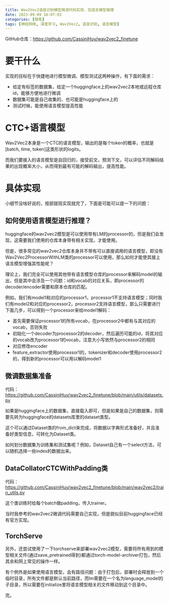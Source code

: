 ```yaml
---
title: Wav2Vec2语音识别模型微调代码实现、加语言模型推理
date: 2023-09-09 16:07:03
categories: [随笔]
tags: [神经网络, 深度学习, Wav2Vec2, 语音识别, 语言模型]
---
```


GitHub仓库：https://github.com/CassiniHuy/wav2vec2_finetune

<!--more-->

# 要干什么

实现的目标在于快捷地进行模型微调、模型测试这两种操作，有下面的需求：

- 给定有标签的数据集，给定一个huggingface上的wav2vec2本地或远程仓库id，能够方便地进行微调
- 数据集可能是自己收集的、也可能是huggingface上的
- 测试时候，能使用语言模型提高性能

# CTC+语言模型

Wav2Vec2本身是一个CTC的语言模型，输出的是每个token的概率，也就是[batch, time, token]这类形状的logits。

而我们要接入的语言模型是自回归的，接受前文，预测下文，可以评估不同解码结果的出现概率大小，从而得到最有可能的解码输出，提高性能。

# 具体实现

小细节没啥好说的，按部就班实现就完了，下面是可能可以提一下的问题：

## 如何使用语言模型进行推理？

huggingface的wav2vec2模型是可以使用带有LM的processor的，但是我们会发现，这需要我们使用的仓库本身带有相关实现，才能使用。

但是，很多常见的wav2vec2仓库本身并不带有可以直接调用的语言模型，即没有Wav2Vec2ProcessorWithLM类的processor可以使用，那么如何才能使其接上语言模型增强其性能呢？

理论上，我们完全可以使用其他带有语言模型仓库的processor来解码model的输出，但是其中会涉及一个问题：id和vocab的对应关系，即processor的decoder/encoder需要和原本仓库的匹配。

例如，我们有model1和对应的processor1，processor1不支持语言模型；同时我们有model2和对应的processor2，processor2支持语言模型，那么只需要进行下面几步，可以得到一个processor来给model1解码：

- 首先需要保证processor1的所有vocab，在processor2中都有与其对应的vocab，否则失败
- 初始化一个decoder为processor2的decoder，然后遍历可能的id，将其对应的vocab改为processor1的vocab，注意大小写依然与processor2的相同
- 对应修改encoder
- feature_extractor使用processor1的，tokenizer和decoder使用processor2的，得到新的processor可以用以解码model1

## 微调数据集准备

代码：https://github.com/CassiniHuy/wav2vec2_finetune/blob/main/utils/datasets.py

如果是huggingface上的数据集，直接载入即可，但是如果是自己的数据集，则需要先转为huggingface的datasets库里的dataset类型。

这个可以通过Dataset类的from_dict来完成，将数据以字典形式准备好，并且准备好类型信息，可转化为Dataset类。

如何划分数据集为训练集和测试集呢？例如，Dataset自己有一个select方法，可以随机选择一些index的数据出来。

## DataCollatorCTCWithPadding类

代码：https://github.com/CassiniHuy/wav2vec2_finetune/blob/main/wav2vec2/train_utils.py

这个类训练时给每个batch做padding，传入trainer。

当时我参考的wav2vec2微调代码需要自己实现，但是貌似目前huggingface已经有官方实现。

## TorchServe

另外，还尝试使用了一下torchserve来部署wav2vec2模型，需要将所有用到的模型相关文件(通过save_pretrained得到)都通过torch-model-archiver打包，然后其余和网上常见的操作一样。

有个例外是如果使用语言模型，会有路径问题：由于打包后，部署时会释放到一个临时目录，所有文件都是默认当前路径，而lm需要在一个名为language_model的子目录，所以需要在initialize里将语言模型相关的文件移动到这个目录中。


完。

